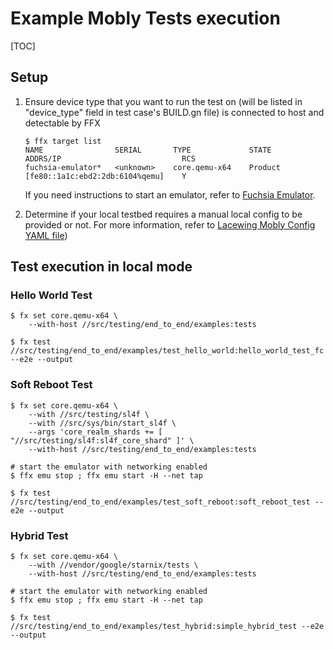 # Example Mobly Tests execution

[TOC]

## Setup
1. Ensure device type that you want to run the test on (will be listed in
"device_type" field in test case's BUILD.gn file) is connected to host and
detectable by FFX
    ```shell
    $ ffx target list
    NAME                SERIAL       TYPE             STATE      ADDRS/IP                           RCS
    fuchsia-emulator*   <unknown>    core.qemu-x64    Product    [fe80::1a1c:ebd2:2db:6104%qemu]    Y
    ```
   If you need instructions to start an emulator, refer to [Fuchsia Emulator].

2. Determine if your local testbed requires a manual local config to be provided
or not. For more information, refer to
[Lacewing Mobly Config YAML file](../README.md#Mobly-Config-YAML-File))

## Test execution in local mode
### Hello World Test
```shell
$ fx set core.qemu-x64 \
    --with-host //src/testing/end_to_end/examples:tests

$ fx test //src/testing/end_to_end/examples/test_hello_world:hello_world_test_fc --e2e --output
```

### Soft Reboot Test
```shell
$ fx set core.qemu-x64 \
    --with //src/testing/sl4f \
    --with //src/sys/bin/start_sl4f \
    --args 'core_realm_shards += [ "//src/testing/sl4f:sl4f_core_shard" ]' \
    --with-host //src/testing/end_to_end/examples:tests

# start the emulator with networking enabled
$ ffx emu stop ; ffx emu start -H --net tap

$ fx test //src/testing/end_to_end/examples/test_soft_reboot:soft_reboot_test --e2e --output
```

### Hybrid Test
```shell
$ fx set core.qemu-x64 \
    --with //vendor/google/starnix/tests \
    --with-host //src/testing/end_to_end/examples:tests

# start the emulator with networking enabled
$ ffx emu stop ; ffx emu start -H --net tap

$ fx test //src/testing/end_to_end/examples/test_hybrid:simple_hybrid_test --e2e --output
```

[Fuchsia Emulator]: ../honeydew/tests/functional_tests/README.md#Fuchsia-Emulator

